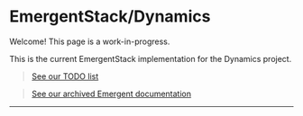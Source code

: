 <h1>EmergentStack/Dynamics</h1>

Welcome!  This page is a work-in-progress.

This is the current EmergentStack implementation for the Dynamics project.

> [See our TODO list](documentation/TODO.md)

> [See our archived Emergent documentation](documentation/OldEmergentDoc.md)
---
